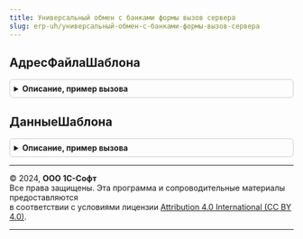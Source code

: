 ```yaml
---
title: Универсальный обмен с банками формы вызов сервера
slug: erp-uh/универсальный-обмен-с-банками-формы-вызов-сервера
---
```



## АдресФайлаШаблона
<details style="margin: 1em 0; padding: 0.5em; border: 1px solid #ccc; border-radius: 6px;">

<summary style="font-weight: bold; cursor: pointer;">Описание, пример вызова</summary>

```bsl

// Извлекает из архива с шаблонами файл-образец заполнения отчетности по формату банка.
//
// Параметры:
//  ОписаниеШаблона - Структура - см. УниверсальныйОбменСБанкамиФормыКлиентСервер.ПараметрыФормыОписания()
//
// Возвращаемое значение:
//   Строка - адрес хранилища значений с данными файла-образца.
//
Функция АдресФайлаШаблона(ОписаниеШаблона) Экспорт
```

Пример вызова
```bsl
Результат = УниверсальныйОбменСБанкамиФормыВызовСервера.АдресФайлаШаблона(ОписаниеШаблона) 
```
</details>

## ДанныеШаблона
<details style="margin: 1em 0; padding: 0.5em; border: 1px solid #ccc; border-radius: 6px;">

<summary style="font-weight: bold; cursor: pointer;">Описание, пример вызова</summary>

```bsl

// Извлекает из архива с шаблонами файл-образец заполнения отчетности по формату банка.
//
// Параметры:
//  ОписаниеШаблона - Структура - см. УниверсальныйОбменСБанкамиФормыКлиентСервер.ПараметрыФормыОписания()
//
// Возвращаемое значение:
//   ДвоичныеДанные - данные файла-образца.
//
Функция ДанныеШаблона(ОписаниеШаблона) Экспорт
```

Пример вызова
```bsl
Результат = УниверсальныйОбменСБанкамиФормыВызовСервера.ДанныеШаблона(ОписаниеШаблона) 
```
</details>

---

© 2024, **ООО 1С-Софт**  
Все права защищены. Эта программа и сопроводительные материалы предоставляются  
в соответствии с условиями лицензии [Attribution 4.0 International (CC BY 4.0)](https://creativecommons.org/licenses/by/4.0/legalcode).

---
